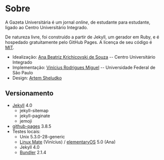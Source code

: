 # Sobre

A Gazeta Universitária é um jornal *online*, de estudante para estudante, ligado ao Centro Universitário Integrado.

De natureza livre, foi construído a partir de Jekyll, um gerador em Ruby, e é hospedado gratuitamente pelo GitHub Pages. A licença de seu código é [MIT](https://mit-license.org/).

  * Idealização: [Ana Beatriz Krichicovski de Souza](https://github.com/krichicovski) -- Centro Universitário Integrado
  * Implementação: [Vinícius Rodrigues Miguel](https://github.com/vrmiguel) -- Universidade Federal de São Paulo
  * Design: [Artem Sheludko](https://github.com/artemsheludko)

## Versionamento

  * [Jekyll](https://jekyllrb.com/) 4.0
     * jekyll-sitemap
     * jekyll-paginate
     * jemoji
  * [github-pages](https://pages.github.com/) 3.8.5
  * Testes locais:
    * Unix 5.3.0-28-generic
    * [Linux Mate](https://www.linuxmint.com/) (Vinícius) / [elementaryOS](https://elementary.io/) 5.0 (Ana)
    * Jekyll 4.0
    * [Bundler](https://bundler.io/) 2.1.4
